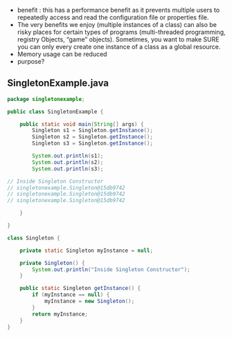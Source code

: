 - benefit : this has a performance benefit as it prevents multiple users to repeatedly access and read the configuration file or properties file.
- The very benefits we enjoy (multiple instances of a class) can also be risky places for certain types of programs (multi-threaded programming, registry Objects, “game” objects). Sometimes, you want to make SURE you can only every create one instance of a class as a global resource.
- Memory usage can be reduced
- purpose? 

## SingletonExample.java
```java
package singletonexample;

public class SingletonExample {

    public static void main(String[] args) {
        Singleton s1 = Singleton.getInstance();
        Singleton s2 = Singleton.getInstance();
        Singleton s3 = Singleton.getInstance();

        System.out.println(s1);
        System.out.println(s2);
        System.out.println(s3);

// Inside Singleton Constructor
// singletonexample.Singleton@15db9742
// singletonexample.Singleton@15db9742
// singletonexample.Singleton@15db9742

    }

}

class Singleton {

    private static Singleton myInstance = null;

    private Singleton() {
        System.out.println("Inside Singleton Constructor");
    }

    public static Singleton getInstance() {
        if (myInstance == null) {
            myInstance = new Singleton();
        }
        return myInstance;
    }
}

```